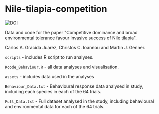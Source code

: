# Nile-tilapia-competition

[![DOI](https://zenodo.org/badge/416860329.svg)](https://zenodo.org/badge/latestdoi/416860329)

Data and code for the paper "Competitive dominance and broad environmental tolerance favour invasive success of Nile tilapia".

Carlos A. Gracida Juarez, Christos C. Ioannou and Martin J. Genner.

`scripts` - includes R script to run analyses.

`Rcode_Behaviour.R` - all data analyses and visualisation.

`assets` - includes data used in the analyses

`Behaviour_Data.txt` - Behavioural response data analysed in study, including each species in each of the 64 trials.
  
`Full_Data.txt` - Full dataset analysed in the study, including behavioural and environmental data for each of the 64 trials.
